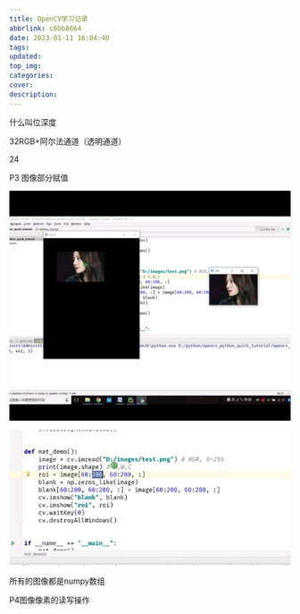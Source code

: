 ```yaml
---
title: OpenCV学习记录
abbrlink: c6bb8664
date: 2023-01-11 16:04:40
tags:
updated:
top_img:
categories:
cover:
description:
---
```


什么叫位深度

32RGB+阿尔法通道（透明通道）

24







P3 图像部分赋值

![image-20230111162156408](OpenCV学习记录/image-20230111162156408.png)

![image-20230111162205207](OpenCV学习记录/image-20230111162205207.png)



所有的图像都是numpy数组





P4图像像素的读写操作

